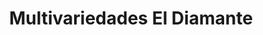 ---
title: "Multivariedades El Diamante"
url: /siguatepeque/multivariedades-el-diamante/
shop: Kramladen
---